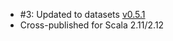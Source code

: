 * #3: Updated to datasets [v0.5.1](https://github.com/ohnosequences/datasets/releases/tag/v0.5.1)
* Cross-published for Scala 2.11/2.12
